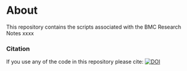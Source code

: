 # About
This repository contains the scripts associated with the BMC Research Notes xxxx

### Citation

If you use any of the code in this repository please cite:
[![DOI](https://zenodo.org/badge/DOI/10.5281/zenodo.13536101.svg)](https://doi.org/10.5281/zenodo.13536101)

